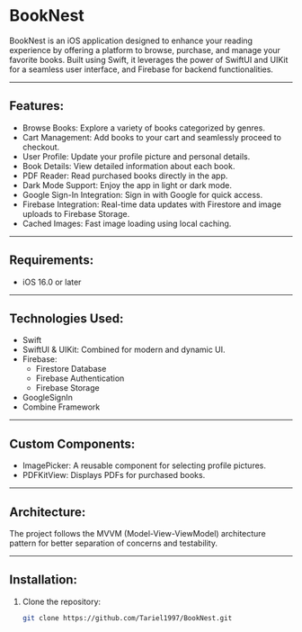 # BookNest

BookNest is an iOS application designed to enhance your reading experience by offering a platform to browse, purchase, and manage your favorite books. Built using Swift, it leverages the power of SwiftUI and UIKit for a seamless user interface, and Firebase for backend functionalities.

---

## Features:

- Browse Books: Explore a variety of books categorized by genres.
- Cart Management: Add books to your cart and seamlessly proceed to checkout.
- User Profile: Update your profile picture and personal details.
- Book Details: View detailed information about each book.
- PDF Reader: Read purchased books directly in the app.
- Dark Mode Support: Enjoy the app in light or dark mode.
- Google Sign-In Integration: Sign in with Google for quick access.
- Firebase Integration: Real-time data updates with Firestore and image uploads to Firebase Storage.
- Cached Images: Fast image loading using local caching.

---

## Requirements:

- iOS 16.0 or later

---

## Technologies Used:

- Swift
- SwiftUI & UIKit: Combined for modern and dynamic UI.
- Firebase:
  - Firestore Database
  - Firebase Authentication
  - Firebase Storage
- GoogleSignIn
- Combine Framework

---

## Custom Components:

- ImagePicker: A reusable component for selecting profile pictures.
- PDFKitView: Displays PDFs for purchased books.

---

## Architecture:

The project follows the MVVM (Model-View-ViewModel) architecture pattern for better separation of concerns and testability.

---

## Installation:

1. Clone the repository:
      ```bash
   git clone https://github.com/Tariel1997/BookNest.git
